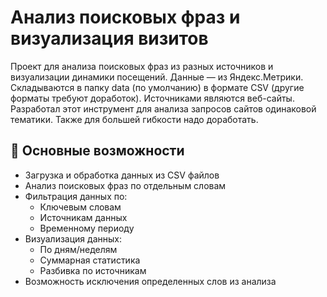 # Анализ поисковых фраз и визуализация визитов

Проект для анализа поисковых фраз из разных источников и визуализации динамики посещений. Данные — из Яндекс.Метрики. Складываются в папку data (по умолчанию) в формате CSV (другие форматы требуют доработок). Источниками являются веб-сайты. Разработал этот инструмент для анализа запросов сайтов одинаковой тематики. Также для большей гибкости надо доработать. 

## 📌 Основные возможности

- Загрузка и обработка данных из CSV файлов
- Анализ поисковых фраз по отдельным словам
- Фильтрация данных по:
  - Ключевым словам
  - Источникам данных
  - Временному периоду
- Визуализация данных:
  - По дням/неделям
  - Суммарная статистика
  - Разбивка по источникам
- Возможность исключения определенных слов из анализа